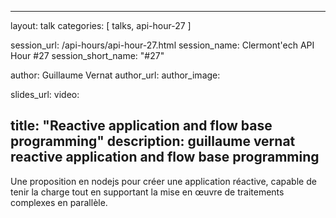 ---
layout: talk
categories: [ talks, api-hour-27 ]

session_url: /api-hours/api-hour-27.html
session_name: Clermont'ech API Hour &#35;27
session_short_name: "&#35;27"

author: Guillaume Vernat
author_url:
author_image:

slides_url:
video:

title: "Reactive application and flow base programming"
description: guillaume vernat reactive application and flow base programming
------

Une proposition en nodejs pour créer une application réactive, capable de tenir la
charge tout en supportant la mise en œuvre de traitements complexes en parallèle.

